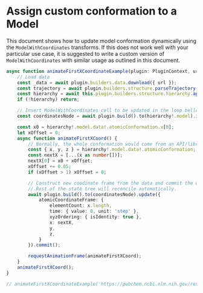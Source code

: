 # Assign custom conformation to a Model

This document shows how to update model conformation dynamically using the `ModelWithCoordinates` transforms. If this does not work well with your particular use case, it is suggested to write a custom version of `ModelWithCoordinates` with similar usage as outlined in this document.

```ts
async function animateFirstXCoordinateExample(plugin: PluginContext, url: string, format: BuiltInTrajectoryFormat) {
    // Load data
    const _data = await plugin.builders.data.download({ url });
    const trajectory = await plugin.builders.structure.parseTrajectory(_data, format);
    const hierarchy = await this.plugin.builders.structure.hierarchy.applyPreset(trajectory, 'default');
    if (!hierarchy) return;

    // Insert ModelWithCoordinates cell to be updated in the loop bellow
    const coordinatesNode = await plugin.build().to(hierarchy!.model).insert(ModelWithCoordinates).commit();

    const x0 = hierarchy!.model.data!.atomicConformation.x[0];
    let xOffset = 0;
    async function animateFirstXCoord() {
        // Normally, the whole conformation would come from an API/library call, but here we fake it:
        const { x, y, z } = hierarchy!.model.data!.atomicConformation;
        const nextX = [...(x as number[])];
        nextX[0] = x0 + xOffset;
        xOffset += 0.05;
        if (xOffset > 1) xOffset = 0;

        // Construct new coodinate frame from the data and commit the update.
        // Rest of the state tree will reconcile automatically.
        await plugin.build().to(coordinatesNode).update({
            atomicCoordinateFrame: {
                elementCount: x.length,
                time: { value: 0, unit: 'step' },
                xyzOrdering: { isIdentity: true },
                x: nextX,
                y,
                z,
            }
        }).commit();

        requestAnimationFrame(animateFirstXCoord);
    }
    animateFirstXCoord();
}

// animateFirstXCoordinateExample('https://pubchem.ncbi.nlm.nih.gov/rest/pug/compound/CID/2244/record/SDF/?record_type=3d', 'sdf');
```